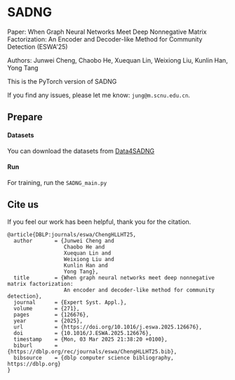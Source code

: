 # SADNG
Paper:  When Graph Neural Networks Meet Deep Nonnegative Matrix Factorization: An Encoder and Decoder-like Method for Community Detection (ESWA'25)

Authors: Junwei Cheng, Chaobo He, Xuequan Lin, Weixiong Liu, Kunlin Han, Yong Tang

 
This is the PyTorch version of SADNG

If you find any issues, please let me know: ```jung@m.scnu.edu.cn```.


## Prepare

#### Datasets

You can download the datasets from [Data4SADNG](https://drive.google.com/file/d/1jXsTjk2OFN4y74Y_TZBHHsmPSCL0I5gA/view?usp=sharing)


#### Run

For training, run the ```SADNG_main.py``` 

## Cite us

If you feel our work has been helpful, thank you for the citation.

```
@article{DBLP:journals/eswa/ChengHLLHT25,
  author       = {Junwei Cheng and
                  Chaobo He and
                  Xuequan Lin and
                  Weixiong Liu and
                  Kunlin Han and
                  Yong Tang},
  title        = {When graph neural networks meet deep nonnegative matrix factorization:
                  An encoder and decoder-like method for community detection},
  journal      = {Expert Syst. Appl.},
  volume       = {271},
  pages        = {126676},
  year         = {2025},
  url          = {https://doi.org/10.1016/j.eswa.2025.126676},
  doi          = {10.1016/J.ESWA.2025.126676},
  timestamp    = {Mon, 03 Mar 2025 21:38:20 +0100},
  biburl       = {https://dblp.org/rec/journals/eswa/ChengHLLHT25.bib},
  bibsource    = {dblp computer science bibliography, https://dblp.org}
}
```
 

